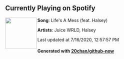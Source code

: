 ## Currently Playing on Spotify

[<img align="left" width="100" src="https://i.scdn.co/image/ab67616d00001e02ced005b27d5765bee0dc9099">](https://open.spotify.com/album/3KAi8f2wv601z5bBVTL30l)

**Song**: Life's A Mess (feat. Halsey)

**Artists**: Juice WRLD, Halsey

Last updated at 7/16/2020, 12:57:57 PM

#### Generated with [20chan/github-now](https://github.com/20chan/github-now)